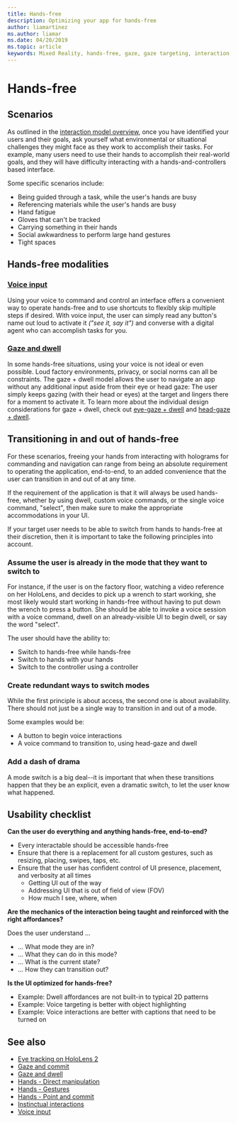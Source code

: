 ```yaml
---
title: Hands-free
description: Optimizing your app for hands-free
author: liamartinez
ms.author: liamar
ms.date: 04/20/2019
ms.topic: article
keywords: Mixed Reality, hands-free, gaze, gaze targeting, interaction, design
---
```



# Hands-free

## Scenarios

As outlined in the [interaction model overview](interaction-fundamentals.md), once you have identified your users and their goals, ask yourself what environmental or situational challenges they might face as they work to accomplish their tasks. 
For example, many users need to use their hands to accomplish their real-world goals, and they will have difficulty interacting with a hands-and-controllers based interface. 

Some specific scenarios include: 
* Being guided through a task, while the user's hands are busy
* Referencing materials while the user's hands are busy
* Hand fatigue
* Gloves that can't be tracked
* Carrying something in their hands
* Social awkwardness to perform large hand gestures
* Tight spaces


## Hands-free modalities

### [Voice input](voice-input.md)

Using your voice to command and control an interface offers a convenient way to operate hands-free and to use shortcuts to flexibly skip multiple steps if desired. 
With voice input, the user can simply read any button's name out loud to activate it _("see it, say it")_ and converse with a digital agent who can accomplish tasks for you.


### [Gaze and dwell](gaze-and-dwell.md)

In some hands-free situations, using your voice is not ideal or even possible. 
Loud factory environments, privacy, or social norms can all be constraints. 
The gaze + dwell model allows the user to navigate an app without any additional input aside from their eye or head gaze: 
The user simply keeps gazing (with their head or eyes) at the target and lingers there for a moment to activate it. 
To learn more about the individual design considerations for gaze + dwell, check out [eye-gaze + dwell](gaze-and-dwell-eyes.md) and [head-gaze + dwell](gaze-and-dwell-head.md).


## Transitioning in and out of hands-free

For these scenarios, freeing your hands from interacting with holograms for commanding and navigation can range from being an absolute requirement to operating the application, end-to-end, to an added convenience that the user can transition in and out of at any time. 

If the requirement of the application is that it will always be used hands-free, whether by using dwell, custom voice commands, or the single voice command, "select", then make sure to make the appropriate accommodations in your UI. 

If your target user needs to be able to switch from hands to hands-free at their discretion, then it is important to take the following principles into account.

### Assume the user is already in the mode that they want to switch to
For instance, if the user is on the factory floor, watching a video reference on her HoloLens, and decides to pick up a wrench to start working, she most likely would start working in hands-free without having to put down the wrench to press a button. She should be able to invoke a voice session with a voice command, dwell on an already-visible UI to begin dwell, or say the word "select".

The user should have the ability to: 
* Switch to hands-free while hands-free
* Switch to hands with your hands
* Switch to the controller using a controller 

### Create redundant ways to switch modes
While the first principle is about access, the second one is about availability. There should not just be a single way to transition in and out of a mode. 

Some examples would be: 
* A button to begin voice interactions
* A voice command to transition to, using head-gaze and dwell

### Add a dash of drama
A mode switch is a big deal--it is important that when these transitions happen that they be an explicit, even a dramatic switch, to let the user know what happened. 


## Usability checklist

**Can the user do everything and anything hands-free, end-to-end?**
* Every interactable should be accessible hands-free
* Ensure that there is a replacement for all custom gestures, such as resizing, placing, swipes, taps, etc.
* Ensure that the user has confident control of UI presence, placement, and verbosity at all times
	* Getting UI out of the way
	* Addressing UI that is out of field of view (FOV)
	* How much I see, where, when

**Are the mechanics of the interaction being taught and reinforced with the right affordances?**

Does the user understand ...
* ... What mode they are in?
* ... What they can do in this mode?
* ... What is the current state?
* ... How they can transition out?
	
**Is the UI optimized for hands-free?**   

* Example: Dwell affordances are not built-in to typical 2D patterns
* Example: Voice targeting is better with object highlighting
* Example: Voice interactions are better with captions that need to be turned on


## See also
* [Eye tracking on HoloLens 2](eye-tracking.md)
* [Gaze and commit](gaze-and-commit.md)
* [Gaze and dwell](gaze-and-dwell.md)
* [Hands - Direct manipulation](direct-manipulation.md)
* [Hands - Gestures](gaze-and-commit.md#composite-gestures)
* [Hands - Point and commit](point-and-commit.md)
* [Instinctual interactions](interaction-fundamentals.md)
* [Voice input](voice-input.md)
